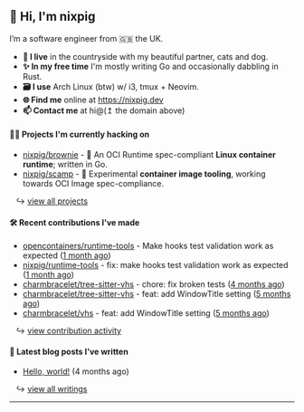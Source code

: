 ## 🐽 Hi, I'm nixpig

I’m a software engineer from 🇬🇧 the UK.

- **🏡 I live** in the countryside with my beautiful partner, cats and dog.
- **✨ In my free time** I'm mostly writing Go and occasionally dabbling in Rust. 
- **🗃️ I use** Arch Linux (btw) w/ i3, tmux + Neovim.
- **🌐 Find me** online at https://nixpig.dev
- **📫 Contact me** at hi@(↥ the domain above)

#### 👨‍💻 Projects I'm currently hacking on

- [nixpig/brownie](https://github.com/nixpig/brownie) - 🍪 An OCI Runtime spec-compliant **Linux container runtime**; written in Go.
- [nixpig/scamp](https://github.com/nixpig/scamp) - 🍤 Experimental **container image tooling**, working towards OCI Image spec-compliance.

&nbsp;&nbsp; ↪ [view all projects](https://github.com/nixpig?tab=repositories&q=&type=public&language=&sort=stargazers)


#### 🛠️ Recent contributions I've made


- [opencontainers/runtime-tools](https://github.com/opencontainers/runtime-tools) - Make hooks test validation work as expected ([1 month ago](https://github.com/opencontainers/runtime-tools/pull/782))
- [nixpig/runtime-tools](https://github.com/nixpig/runtime-tools) - fix: make hooks test validation work as expected ([1 month ago](https://github.com/nixpig/runtime-tools/pull/1))
- [charmbracelet/tree-sitter-vhs](https://github.com/charmbracelet/tree-sitter-vhs) - chore: fix broken tests ([4 months ago](https://github.com/charmbracelet/tree-sitter-vhs/pull/15))
- [charmbracelet/tree-sitter-vhs](https://github.com/charmbracelet/tree-sitter-vhs) - feat: add WindowTitle setting ([5 months ago](https://github.com/charmbracelet/tree-sitter-vhs/pull/14))
- [charmbracelet/vhs](https://github.com/charmbracelet/vhs) - feat: add WindowTitle setting ([5 months ago](https://github.com/charmbracelet/vhs/pull/507))

&nbsp;&nbsp; ↪ [view contribution activity](#js-contribution-activity)

#### 📝 Latest blog posts I've written


- [Hello, world!](https://medium.com/@nixpig/hello-world-a1748c140e5a?source=rss-6adcb4b40ca1------2) (4 months ago)

&nbsp;&nbsp; ↪ [view all writings](https://nixpig.com)

--- 

